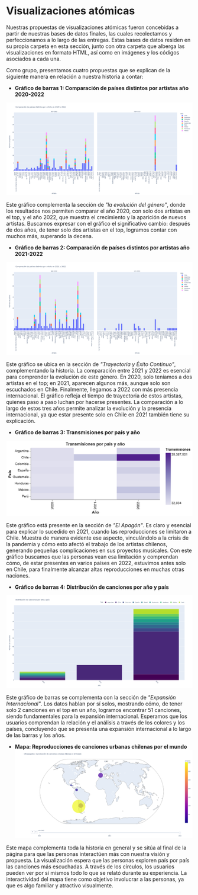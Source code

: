 # Visualizaciones atómicas 

Nuestras propuestas de visualizaciones atómicas fueron concebidas a partir de nuestras bases de datos finales, las cuales recolectamos y perfeccionamos a lo largo de las entregas. Estas bases de datos residen en su propia carpeta en esta sección, junto con otra carpeta que alberga las visualizaciones en formato HTML, así como en imágenes y los códigos asociados a cada una.

Como grupo, presentamos cuatro propuestas que se explican de la siguiente manera en relación a nuestra historia a contar:

* __Gráfico de barras 1: Comparación de países distintos por artistas año 2020-2022__

![gráfico1](https://github.com/MartinaNunez/Proyecto_Musica_Urbana/blob/main/Entrega_06/Visualizaciones%20at%C3%B3micas/Im%C3%A1genes/gr%C3%A1ficojuan1.png) 

Este gráfico complementa la sección de _"la evolución del género"_, donde los resultados nos permiten comparar el año 2020, con solo dos artistas en el top, y el año 2022, que muestra el crecimiento y la aparición de nuevos artistas. Buscamos expresar con el gráfico el significativo cambio: después de dos años, de tener solo dos artistas en el top, logramos contar con muchos más, superando la decena.
* __Gráfico de barras 2: Comparación de países distintos por artistas año 2021-2022__

![gráfico2](https://github.com/MartinaNunez/Proyecto_Musica_Urbana/blob/main/Entrega_06/Visualizaciones%20at%C3%B3micas/Im%C3%A1genes/gr%C3%A1ficojuan2.png) 

Este gráfico se ubica en la sección de _"Trayectoria y Éxito Continuo"_, complementando la historia. La comparación entre 2021 y 2022 es esencial para comprender la evolución de este género. En 2020, solo teníamos a dos artistas en el top; en 2021, aparecen algunos más, aunque solo son escuchados en Chile. Finalmente, llegamos a 2022 con más presencia internacional. El gráfico refleja el tiempo de trayectoria de estos artistas, quienes paso a paso luchan por hacerse presentes. La comparación a lo largo de estos tres años permite analizar la evolución y la presencia internacional, ya que estar presente solo en Chile en 2021 también tiene su explicación.
* __Gráfico de barras 3: Transmisiones por país y año__

![gráfico3](https://github.com/MartinaNunez/Proyecto_Musica_Urbana/blob/main/Entrega_06/Visualizaciones%20at%C3%B3micas/Im%C3%A1genes/gr%C3%A1ficomartina.png) 

Este gráfico está presente en la sección de _"El Apagón"_. Es claro y esencial para explicar lo sucedido en 2021, cuando las reproducciones se limitaron a Chile. Muestra de manera evidente ese aspecto, vinculándolo a la crisis de la pandemia y cómo esto afectó el trabajo de los artistas chilenos, generando pequeñas complicaciones en sus proyectos musicales. Con este gráfico buscamos que las personas vean esa limitación y comprendan cómo, de estar presentes en varios países en 2022, estuvimos antes solo en Chile, para finalmente alcanzar altas reproducciones en muchas otras naciones.
* __Gráfico de barras 4: Distribución de canciones por año y país__

![gráfico4](https://github.com/MartinaNunez/Proyecto_Musica_Urbana/blob/main/Entrega_06/Visualizaciones%20at%C3%B3micas/Im%C3%A1genes/gr%C3%A1ficojuan3.png) 

Este gráfico de barras se complementa con la sección de _"Expansión Internacional"_. Los datos hablan por sí solos, mostrando cómo, de tener solo 2 canciones en el top en un año, logramos encontrar 51 canciones, siendo fundamentales para la expansión internacional. Esperamos que los usuarios comprendan la relación y el análisis a través de los colores y los países, concluyendo que se presenta una expansión internacional a lo largo de las barras y los años.
* __Mapa: Reproducciones de canciones urbanas chilenas por el mundo__
![mapa](https://github.com/MartinaNunez/Proyecto_Musica_Urbana/blob/main/Entrega_06/Visualizaciones%20at%C3%B3micas/Im%C3%A1genes/gr%C3%A1ficojorge.png) 

Este mapa complementa toda la historia en general y se sitúa al final de la página para que las personas interactúen más con nuestra visión y propuesta. La visualización espera que las personas exploren país por país las canciones más escuchadas. A través de los círculos, los usuarios pueden ver por sí mismos todo lo que se relató durante su experiencia. La interactividad del mapa tiene como objetivo involucrar a las personas, ya que es algo familiar y atractivo visualmente.
